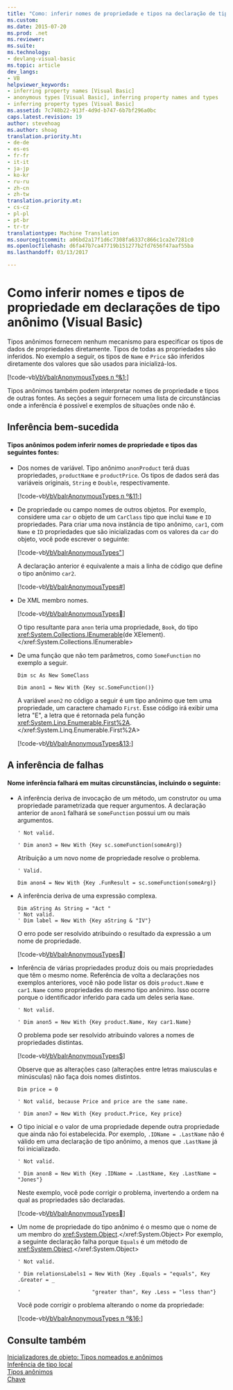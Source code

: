 ```yaml
---
title: "Como: inferir nomes de propriedade e tipos na declaração de tipo anônimo (Visual Basic) | Documentos do Microsoft"
ms.custom: 
ms.date: 2015-07-20
ms.prod: .net
ms.reviewer: 
ms.suite: 
ms.technology:
- devlang-visual-basic
ms.topic: article
dev_langs:
- VB
helpviewer_keywords:
- inferring property names [Visual Basic]
- anonymous types [Visual Basic], inferring property names and types
- inferring property types [Visual Basic]
ms.assetid: 7c748b22-913f-4d9d-b747-6b7bf296a0bc
caps.latest.revision: 19
author: stevehoag
ms.author: shoag
translation.priority.ht:
- de-de
- es-es
- fr-fr
- it-it
- ja-jp
- ko-kr
- ru-ru
- zh-cn
- zh-tw
translation.priority.mt:
- cs-cz
- pl-pl
- pt-br
- tr-tr
translationtype: Machine Translation
ms.sourcegitcommit: a06bd2a17f1d6c7308fa6337c866c1ca2e7281c0
ms.openlocfilehash: d6fa47b7ca47719b151277b2fd7656f47aaf55ba
ms.lasthandoff: 03/13/2017

---
```

# <a name="how-to-infer-property-names-and-types-in-anonymous-type-declarations-visual-basic"></a>Como inferir nomes e tipos de propriedade em declarações de tipo anônimo (Visual Basic)
Tipos anônimos fornecem nenhum mecanismo para especificar os tipos de dados de propriedades diretamente. Tipos de todas as propriedades são inferidos. No exemplo a seguir, os tipos de `Name` e `Price` são inferidos diretamente dos valores que são usados para inicializá-los.  
  
 [!code-vb[VbVbalrAnonymousTypes n º&1;](../../../../visual-basic/language-reference/modifiers/codesnippet/VisualBasic/how-to-infer-property-names-and-types-in-anonymous-type-declarations_1.vb)]  
  
 Tipos anônimos também podem interpretar nomes de propriedade e tipos de outras fontes. As seções a seguir fornecem uma lista de circunstâncias onde a inferência é possível e exemplos de situações onde não é.  
  
## <a name="successful-inference"></a>Inferência bem-sucedida  
  
#### <a name="anonymous-types-can-infer-property-names-and-types-from-the-following-sources"></a>Tipos anônimos podem inferir nomes de propriedade e tipos das seguintes fontes:  
  
-   Dos nomes de variável. Tipo anônimo `anonProduct` terá duas propriedades, `productName` e `productPrice`. Os tipos de dados será das variáveis originais, `String` e `Double`, respectivamente.  
  
     [!code-vb[VbVbalrAnonymousTypes n º&11;](../../../../visual-basic/language-reference/modifiers/codesnippet/VisualBasic/how-to-infer-property-names-and-types-in-anonymous-type-declarations_2.vb)]  
  
-   De propriedade ou campo nomes de outros objetos. Por exemplo, considere uma `car` o objeto de um `CarClass` tipo que inclui `Name` e `ID` propriedades. Para criar uma nova instância de tipo anônimo, `car1`, com `Name` e `ID` propriedades que são inicializadas com os valores da `car` do objeto, você pode escrever o seguinte:  
  
     [!code-vb[VbVbalrAnonymousTypes&#34;](../../../../visual-basic/language-reference/modifiers/codesnippet/VisualBasic/how-to-infer-property-names-and-types-in-anonymous-type-declarations_3.vb)]  
  
     A declaração anterior é equivalente a mais a linha de código que define o tipo anônimo `car2`.  
  
     [!code-vb[VbVbalrAnonymousTypes&#35;](../../../../visual-basic/language-reference/modifiers/codesnippet/VisualBasic/how-to-infer-property-names-and-types-in-anonymous-type-declarations_4.vb)]  
  
-   De XML membro nomes.  
  
     [!code-vb[VbVbalrAnonymousTypes&#12;](../../../../visual-basic/language-reference/modifiers/codesnippet/VisualBasic/how-to-infer-property-names-and-types-in-anonymous-type-declarations_5.vb)]  
  
     O tipo resultante para `anon` teria uma propriedade, `Book`, do tipo <xref:System.Collections.IEnumerable>(de XElement).</xref:System.Collections.IEnumerable>  
  
-   De uma função que não tem parâmetros, como `SomeFunction` no exemplo a seguir.  
  
     `Dim sc As New SomeClass`  
  
     `Dim anon1 = New With {Key sc.SomeFunction()}`  
  
     A variável `anon2` no código a seguir é um tipo anônimo que tem uma propriedade, um caractere chamado `First`. Esse código irá exibir uma letra "E", a letra que é retornada pela função <xref:System.Linq.Enumerable.First%2A>.</xref:System.Linq.Enumerable.First%2A>  
  
     [!code-vb[VbVbalrAnonymousTypes&13;](../../../../visual-basic/language-reference/modifiers/codesnippet/VisualBasic/how-to-infer-property-names-and-types-in-anonymous-type-declarations_6.vb)]  
  
## <a name="inference-failures"></a>A inferência de falhas  
  
#### <a name="name-inference-will-fail-in-many-circumstances-including-the-following"></a>Nome inferência falhará em muitas circunstâncias, incluindo o seguinte:  
  
-   A inferência deriva de invocação de um método, um construtor ou uma propriedade parametrizada que requer argumentos. A declaração anterior de `anon1` falhará se `someFunction` possui um ou mais argumentos.  
  
     `' Not valid.`  
  
     `' Dim anon3 = New With {Key sc.someFunction(someArg)}`  
  
     Atribuição a um novo nome de propriedade resolve o problema.  
  
     `' Valid.`  
  
     `Dim anon4 = New With {Key .FunResult = sc.someFunction(someArg)}`  
  
-   A inferência deriva de uma expressão complexa.  
  
    ```  
    Dim aString As String = "Act "  
    ' Not valid.  
    ' Dim label = New With {Key aString & "IV"}  
    ```  
  
     O erro pode ser resolvido atribuindo o resultado da expressão a um nome de propriedade.  
  
     [!code-vb[VbVbalrAnonymousTypes&#14;](../../../../visual-basic/language-reference/modifiers/codesnippet/VisualBasic/how-to-infer-property-names-and-types-in-anonymous-type-declarations_7.vb)]  
  
-   Inferência de várias propriedades produz dois ou mais propriedades que têm o mesmo nome. Referência de volta a declarações nos exemplos anteriores, você não pode listar os dois `product.Name` e `car1.Name` como propriedades do mesmo tipo anônimo. Isso ocorre porque o identificador inferido para cada um deles seria `Name`.  
  
     `' Not valid.`  
  
     `' Dim anon5 = New With {Key product.Name, Key car1.Name}`  
  
     O problema pode ser resolvido atribuindo valores a nomes de propriedades distintas.  
  
     [!code-vb[VbVbalrAnonymousTypes&#36;](../../../../visual-basic/language-reference/modifiers/codesnippet/VisualBasic/how-to-infer-property-names-and-types-in-anonymous-type-declarations_8.vb)]  
  
     Observe que as alterações caso (alterações entre letras maiusculas e minúsculas) não faça dois nomes distintos.  
  
     `Dim price = 0`  
  
     `' Not valid, because Price and price are the same name.`  
  
     `' Dim anon7 = New With {Key product.Price, Key price}`  
  
-   O tipo inicial e o valor de uma propriedade depende outra propriedade que ainda não foi estabelecida. Por exemplo, `.IDName = .LastName` não é válido em uma declaração de tipo anônimo, a menos que `.LastName` já foi inicializado.  
  
     `' Not valid.`  
  
     `' Dim anon8 = New With {Key .IDName = .LastName, Key .LastName = "Jones"}`  
  
     Neste exemplo, você pode corrigir o problema, invertendo a ordem na qual as propriedades são declaradas.  
  
     [!code-vb[VbVbalrAnonymousTypes&#15;](../../../../visual-basic/language-reference/modifiers/codesnippet/VisualBasic/how-to-infer-property-names-and-types-in-anonymous-type-declarations_9.vb)]  
  
-   Um nome de propriedade do tipo anônimo é o mesmo que o nome de um membro do <xref:System.Object>.</xref:System.Object> Por exemplo, a seguinte declaração falha porque `Equals` é um método de <xref:System.Object>.</xref:System.Object>  
  
     `' Not valid.`  
  
     `' Dim relationsLabels1 = New With {Key .Equals = "equals", Key .Greater = _`  
  
     `'                       "greater than", Key .Less = "less than"}`  
  
     Você pode corrigir o problema alterando o nome da propriedade:  
  
     [!code-vb[VbVbalrAnonymousTypes n º&16;](../../../../visual-basic/language-reference/modifiers/codesnippet/VisualBasic/how-to-infer-property-names-and-types-in-anonymous-type-declarations_10.vb)]  
  
## <a name="see-also"></a>Consulte também  
 [Inicializadores de objeto: Tipos nomeados e anônimos](../../../../visual-basic/programming-guide/language-features/objects-and-classes/object-initializers-named-and-anonymous-types.md)   
 [Inferência de tipo local](../../../../visual-basic/programming-guide/language-features/variables/local-type-inference.md)   
 [Tipos anônimos](../../../../visual-basic/programming-guide/language-features/objects-and-classes/anonymous-types.md)   
 [Chave](../../../../visual-basic/language-reference/modifiers/key.md)
